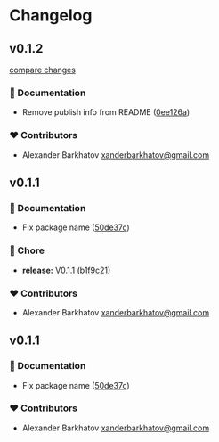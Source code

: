 # Changelog


## v0.1.2

[compare changes](https://github.com/xanderbarkhatov/nuxt-vercel-analytics/compare/v0.1.1...v0.1.2)


### 📖 Documentation

  - Remove publish info from README ([0ee126a](https://github.com/xanderbarkhatov/nuxt-vercel-analytics/commit/0ee126a))

### ❤️  Contributors

- Alexander Barkhatov <xanderbarkhatov@gmail.com>

## v0.1.1


### 📖 Documentation

  - Fix package name ([50de37c](https://github.com/xanderbarkhatov/nuxt-vercel-analytics/commit/50de37c))

### 🏡 Chore

  - **release:** V0.1.1 ([b1f9c21](https://github.com/xanderbarkhatov/nuxt-vercel-analytics/commit/b1f9c21))

### ❤️  Contributors

- Alexander Barkhatov <xanderbarkhatov@gmail.com>

## v0.1.1


### 📖 Documentation

  - Fix package name ([50de37c](https://github.com/xanderbarkhatov/nuxt-vercel-analytics/commit/50de37c))

### ❤️  Contributors

- Alexander Barkhatov <xanderbarkhatov@gmail.com>

